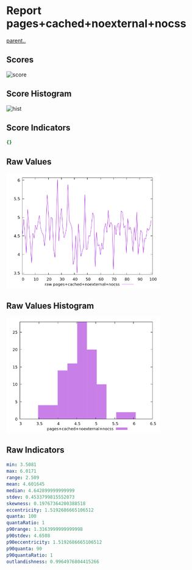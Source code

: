 # Report pages+cached+noexternal+nocss

[parent..](./..)  


## Scores

![score](./score.png)  

## Score Histogram

![hist](./hist.png)  

## Score Indicators

```yaml
{}

```

## Raw Values

![raw](./raw.png)  

## Raw Values Histogram

![raw hist](./raw_hist.png)  

## Raw Indicators

```yaml
min: 3.5081
max: 6.0171
range: 2.509
mean: 4.601645
median: 4.642899999999999
stdev: 0.4533799815552073
skewness: 0.19767364200388518
eccentricity: 1.5192686665106512
quanta: 100
quantaRatio: 1
p90range: 1.3163999999999998
p90stdev: 4.6508
p90eccentricity: 1.5192686665106512
p90quanta: 90
p90quantaRatio: 1
outlandishness: 0.9964976804415266

```

<style>
  img {
    max-width: 80%;
  }
</style>
      
